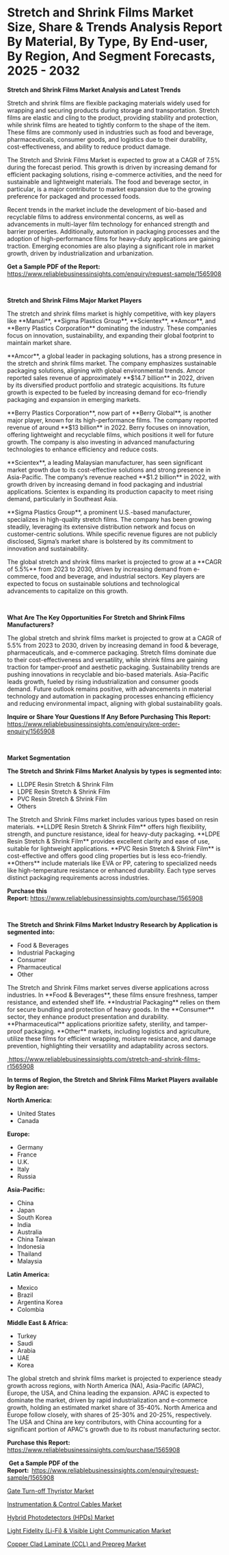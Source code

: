 <p><h1>Stretch and Shrink Films Market Size, Share & Trends Analysis Report By Material, By Type, By End-user, By Region, And Segment Forecasts, 2025 - 2032</h1></p><p><strong>Stretch and Shrink Films Market Analysis and Latest Trends</strong></p>
<p><p>Stretch and shrink films are flexible packaging materials widely used for wrapping and securing products during storage and transportation. Stretch films are elastic and cling to the product, providing stability and protection, while shrink films are heated to tightly conform to the shape of the item. These films are commonly used in industries such as food and beverage, pharmaceuticals, consumer goods, and logistics due to their durability, cost-effectiveness, and ability to reduce product damage.</p><p>The Stretch and Shrink Films Market is expected to grow at a CAGR of 7.5% during the forecast period. This growth is driven by increasing demand for efficient packaging solutions, rising e-commerce activities, and the need for sustainable and lightweight materials. The food and beverage sector, in particular, is a major contributor to market expansion due to the growing preference for packaged and processed foods.</p><p>Recent trends in the market include the development of bio-based and recyclable films to address environmental concerns, as well as advancements in multi-layer film technology for enhanced strength and barrier properties. Additionally, automation in packaging processes and the adoption of high-performance films for heavy-duty applications are gaining traction. Emerging economies are also playing a significant role in market growth, driven by industrialization and urbanization.</p></p>
<p><strong>Get a Sample PDF of the Report:&nbsp;</strong> <a href="https://www.reliablebusinessinsights.com/enquiry/request-sample/1565908?utm_campaign=2198&utm_medium=2&utm_source=Github&utm_content=ia&utm_term=25012025&utm_id=stretch-and-shrink-films">https://www.reliablebusinessinsights.com/enquiry/request-sample/1565908</a></p>
<p>&nbsp;</p>
<p><strong>Stretch and Shrink Films Major Market Players</strong></p>
<p><p>The stretch and shrink films market is highly competitive, with key players like **Manuli**, **Sigma Plastics Group**, **Scientex**, **Amcor**, and **Berry Plastics Corporation** dominating the industry. These companies focus on innovation, sustainability, and expanding their global footprint to maintain market share.</p><p>**Amcor**, a global leader in packaging solutions, has a strong presence in the stretch and shrink films market. The company emphasizes sustainable packaging solutions, aligning with global environmental trends. Amcor reported sales revenue of approximately **$14.7 billion** in 2022, driven by its diversified product portfolio and strategic acquisitions. Its future growth is expected to be fueled by increasing demand for eco-friendly packaging and expansion in emerging markets.</p><p>**Berry Plastics Corporation**, now part of **Berry Global**, is another major player, known for its high-performance films. The company reported revenue of around **$13 billion** in 2022. Berry focuses on innovation, offering lightweight and recyclable films, which positions it well for future growth. The company is also investing in advanced manufacturing technologies to enhance efficiency and reduce costs.</p><p>**Scientex**, a leading Malaysian manufacturer, has seen significant market growth due to its cost-effective solutions and strong presence in Asia-Pacific. The company’s revenue reached **$1.2 billion** in 2022, with growth driven by increasing demand in food packaging and industrial applications. Scientex is expanding its production capacity to meet rising demand, particularly in Southeast Asia.</p><p>**Sigma Plastics Group**, a prominent U.S.-based manufacturer, specializes in high-quality stretch films. The company has been growing steadily, leveraging its extensive distribution network and focus on customer-centric solutions. While specific revenue figures are not publicly disclosed, Sigma’s market share is bolstered by its commitment to innovation and sustainability.</p><p>The global stretch and shrink films market is projected to grow at a **CAGR of 5.5%** from 2023 to 2030, driven by increasing demand from e-commerce, food and beverage, and industrial sectors. Key players are expected to focus on sustainable solutions and technological advancements to capitalize on this growth.</p></p>
<p>&nbsp;</p>
<p><strong>What Are The Key Opportunities For Stretch and Shrink Films Manufacturers?</strong></p>
<p><p>The global stretch and shrink films market is projected to grow at a CAGR of 5.5% from 2023 to 2030, driven by increasing demand in food & beverage, pharmaceuticals, and e-commerce packaging. Stretch films dominate due to their cost-effectiveness and versatility, while shrink films are gaining traction for tamper-proof and aesthetic packaging. Sustainability trends are pushing innovations in recyclable and bio-based materials. Asia-Pacific leads growth, fueled by rising industrialization and consumer goods demand. Future outlook remains positive, with advancements in material technology and automation in packaging processes enhancing efficiency and reducing environmental impact, aligning with global sustainability goals.</p></p>
<p><strong>Inquire or Share Your Questions If Any Before Purchasing This Report:</strong> <a href="https://www.reliablebusinessinsights.com/enquiry/pre-order-enquiry/1565908?utm_campaign=2198&utm_medium=2&utm_source=Github&utm_content=ia&utm_term=25012025&utm_id=stretch-and-shrink-films">https://www.reliablebusinessinsights.com/enquiry/pre-order-enquiry/1565908</a></p>
<p>&nbsp;</p>
<p><strong>Market Segmentation</strong></p>
<p><strong>The Stretch and Shrink Films Market Analysis by types is segmented into:</strong></p>
<p><ul><li>LLDPE Resin Stretch & Shrink Film</li><li>LDPE Resin Stretch & Shrink Film</li><li>PVC Resin Stretch & Shrink Film</li><li>Others</li></ul></p>
<p><p>The Stretch and Shrink Films market includes various types based on resin materials. **LLDPE Resin Stretch & Shrink Film** offers high flexibility, strength, and puncture resistance, ideal for heavy-duty packaging. **LDPE Resin Stretch & Shrink Film** provides excellent clarity and ease of use, suitable for lightweight applications. **PVC Resin Stretch & Shrink Film** is cost-effective and offers good cling properties but is less eco-friendly. **Others** include materials like EVA or PP, catering to specialized needs like high-temperature resistance or enhanced durability. Each type serves distinct packaging requirements across industries.</p></p>
<p><strong>Purchase this Report:&nbsp;</strong><a href="https://www.reliablebusinessinsights.com/purchase/1565908?utm_campaign=2198&utm_medium=2&utm_source=Github&utm_content=ia&utm_term=25012025&utm_id=stretch-and-shrink-films">https://www.reliablebusinessinsights.com/purchase/1565908</a></p>
<p>&nbsp;</p>
<p><strong>The Stretch and Shrink Films Market Industry Research by Application is segmented into:</strong></p>
<p><ul><li>Food & Beverages</li><li>Industrial Packaging</li><li>Consumer</li><li>Pharmaceutical</li><li>Other</li></ul></p>
<p><p>The Stretch and Shrink Films market serves diverse applications across industries. In **Food & Beverages**, these films ensure freshness, tamper resistance, and extended shelf life. **Industrial Packaging** relies on them for secure bundling and protection of heavy goods. In the **Consumer** sector, they enhance product presentation and durability. **Pharmaceutical** applications prioritize safety, sterility, and tamper-proof packaging. **Other** markets, including logistics and agriculture, utilize these films for efficient wrapping, moisture resistance, and damage prevention, highlighting their versatility and adaptability across sectors.</p></p>
<p><a href="https://www.reliablebusinessinsights.com/stretch-and-shrink-films-r1565908?utm_campaign=2198&utm_medium=2&utm_source=Github&utm_content=ia&utm_term=25012025&utm_id=stretch-and-shrink-films">&nbsp;https://www.reliablebusinessinsights.com/stretch-and-shrink-films-r1565908</a></p>
<p><strong>In terms of Region, the Stretch and Shrink Films Market Players available by Region are:</strong></p>
<p>
    <p> <strong> North America: </strong>
        <ul>
            <li>United States</li>
            <li>Canada</li>
        </ul>
        </p> 
    <p> <strong> Europe: </strong>
        <ul>
            <li>Germany</li>
            <li>France</li>
            <li>U.K.</li>
            <li>Italy</li>
            <li>Russia</li>
        </ul>
        </p> 
    <p> <strong> Asia-Pacific: </strong>
        <ul>
            <li>China</li>
            <li>Japan</li>
            <li>South Korea</li>
            <li>India</li>
            <li>Australia</li>
            <li>China Taiwan</li>
            <li>Indonesia</li>
            <li>Thailand</li>
            <li>Malaysia</li>
        </ul>
        </p> 
    <p> <strong> Latin America: </strong>
        <ul>
            <li>Mexico</li>
            <li>Brazil</li>
            <li>Argentina Korea</li>
            <li>Colombia</li>
        </ul>
        </p> 
    <p> <strong> Middle East & Africa: </strong>
        <ul>
            <li>Turkey</li>
            <li>Saudi</li>
            <li>Arabia</li>
            <li>UAE</li>
            <li>Korea</li>
        </ul>
    </p>
    </p>
<p><p>The global stretch and shrink films market is projected to experience steady growth across regions, with North America (NA), Asia-Pacific (APAC), Europe, the USA, and China leading the expansion. APAC is expected to dominate the market, driven by rapid industrialization and e-commerce growth, holding an estimated market share of 35-40%. North America and Europe follow closely, with shares of 25-30% and 20-25%, respectively. The USA and China are key contributors, with China accounting for a significant portion of APAC's growth due to its robust manufacturing sector.</p></p>
<p><strong>Purchase this Report: </strong><a href="https://www.reliablebusinessinsights.com/purchase/1565908?utm_campaign=2198&utm_medium=2&utm_source=Github&utm_content=ia&utm_term=25012025&utm_id=stretch-and-shrink-films">https://www.reliablebusinessinsights.com/purchase/1565908</a></p>
<p>&nbsp;<strong>Get a Sample PDF of the Report:&nbsp;&nbsp;</strong><a href="https://www.reliablebusinessinsights.com/enquiry/request-sample/1565908?utm_campaign=2198&utm_medium=2&utm_source=Github&utm_content=ia&utm_term=25012025&utm_id=stretch-and-shrink-films">https://www.reliablebusinessinsights.com/enquiry/request-sample/1565908</a></p>
<p><strong></strong></p>
<p><p><a href="https://www.linkedin.com/pulse/comprehensive-report-gate-turn-off-thyristor-market-tkeff?utm_campaign=2198&utm_medium=2&utm_source=Github&utm_content=ia&utm_term=25012025&utm_id=stretch-and-shrink-films">Gate Turn-off Thyristor Market</a></p><p><a href="https://www.linkedin.com/pulse/instrumentation-control-cables-market-study-creating-business-i7ptc?utm_campaign=2198&utm_medium=2&utm_source=Github&utm_content=ia&utm_term=25012025&utm_id=stretch-and-shrink-films">Instrumentation & Control Cables Market</a></p><p><a href="https://www.linkedin.com/pulse/industry-analysis-competitive-strategies-hybrid-photodetectors-ruftf?utm_campaign=2198&utm_medium=2&utm_source=Github&utm_content=ia&utm_term=25012025&utm_id=stretch-and-shrink-films">Hybrid Photodetectors (HPDs) Market</a></p><p><a href="https://www.linkedin.com/pulse/comprehend-light-fidelity-li-fi-visible-communication-thnrf?utm_campaign=2198&utm_medium=2&utm_source=Github&utm_content=ia&utm_term=25012025&utm_id=stretch-and-shrink-films">Light Fidelity (Li-Fi) & Visible Light Communication Market</a></p><p><a href="https://www.linkedin.com/pulse/positive-outlook-copper-clad-laminate-ccl-prepreg-market-pfy1f?utm_campaign=2198&utm_medium=2&utm_source=Github&utm_content=ia&utm_term=25012025&utm_id=stretch-and-shrink-films">Copper Clad Laminate (CCL) and Prepreg Market</a></p></p>